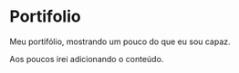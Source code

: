# Portifolio
Meu portifólio, mostrando um pouco do que eu sou capaz.

Aos poucos irei adicionando o conteúdo.
